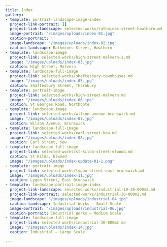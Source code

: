 ```yaml
---
title: Index
gallery:
- template: portrait-landscape-image-index
  project-link-portrait: []
  project-link-landscape: selected-works/rathmines-street-hawthorn.md
  image-portrait: "/images/uploads/index-01.jpg"
  caption-portrait: ''
  image-landscape: "/images/uploads/index-02.jpg"
  caption-landscape: Rathmines Street, Hawthorn
- template: landscape-image
  project-link: selected-works/high-street-malvern-1.md
  image: "/images/uploads/index-03.jpg"
  caption: High Street, Malvern
- template: landscape-full-image
  project-link: selected-works/shaftesbury-townhouses.md
  image: "/images/uploads/index-05.jpg"
  caption: Shaftesbury Street, Thornbury
- template: portrait-image
  project-link: selected-works/high-street-malvern.md
  image: "/images/uploads/index-06.jpg"
  caption: St Georges Road, Northcote
- template: landscape-image
  project-link: selected-works/wilson-avenue-brunswick.md
  image: "/images/uploads/index-07.jpg"
  caption: Wilson Avenue, Brunswick
- template: landscape-full-image
  project-link: selected-works/earl-street-kew.md
  image: "/images/uploads/index-08.jpg"
  caption: Earl Street, Kew
- template: landscape-full-image
  project-link: selected-works/st-kilda-street-elwood.md
  caption: St Kilda, Elwood
  image: "/images/uploads/index-update-01-1.png"
- template: portrait-image
  project-link: selected-works/lygon-street-east-brunswick.md
  image: "/images/uploads/index-11.jpg"
  caption: Lygon Street, East Brunswick
- template: landscape-portrait-image-index
  project-link-landscape: selected-works/industrial-10-30-000m2.md
  project-link-portrait: selected-works/industrial-30-000m2.md
  image-landscape: "/images/uploads/industrial-04.jpg"
  caption-landscape: Industrial Works — Small Scale
  image-portrait: "/images/uploads/industrial-06.jpg"
  caption-portrait: Industrial Works — Medium Scale
- template: landscape-full-image
  project-link: selected-works/industrial-30-000m2.md
  image: "/images/uploads/index-14.jpg"
  caption: Industrial — Large Scale

---
```

